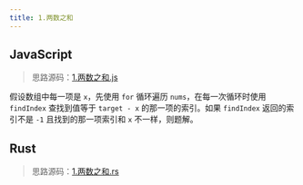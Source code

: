 ```yaml
---
title: 1.两数之和
---
```


## JavaScript

> 思路源码：[1.两数之和.js](https://github.com/youngjuning/youngjuning.github.io/blob/main/docs/leetcode/1.两数之和.js)

假设数组中每一项是 `x`，先使用 `for` 循环遍历 `nums`，在每一次循环时使用 `findIndex` 查找到值等于 `target - x` 的那一项的索引。如果 `findIndex` 返回的索引不是 `-1` 且找到的那一项索引和 `x` 不一样，则题解。

## Rust

> 思路源码：[1.两数之和.rs](https://github.com/youngjuning/youngjuning.github.io/blob/main/docs/leetcode/1.两数之和.rs)
